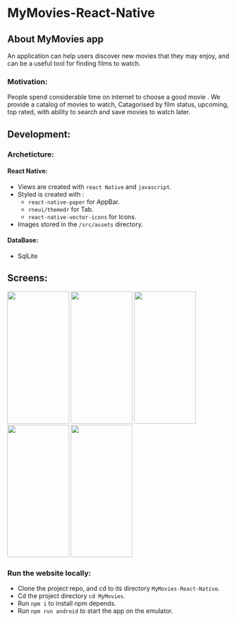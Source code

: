 # MyMovies-React-Native

## About MyMovies app

An application can help users discover new movies that they may enjoy, and can be a useful tool for finding films to watch. 

### Motivation:
People spend considerable time on internet to choose a good movie . We provide a catalog of movies to watch, Catagorised by film status, upcoming, top rated, with ability to search and save movies to watch later. 


## Development:

### Archeticture:

#### React Native:
  * Views are created with `react Native` and `javascript`.
  * Styled is created with :
     - `react-native-paper` for AppBar.
     - `rneui/themedr` for Tab.
     - `react-native-vector-icons` for Icons.
  * Images stored in the ```/src/assets``` directory.

#### DataBase:
  * SqlLite


## Screens:

<div style={{alignItems: "center"}}>
<div style={{flex: "row"}}>
<img src="https://user-images.githubusercontent.com/48320569/206945001-c18dc860-13d9-48dd-8e3f-4ff29a135eab.jpg" width="140" height="300" />
<img src="https://user-images.githubusercontent.com/48320569/206945038-0cd4dd10-3715-4d94-b4ad-596f7592025c.jpg" width="140" height="300" />
<img src="https://user-images.githubusercontent.com/48320569/206945148-e0c68645-ba32-48bf-a667-82ab7eed7f16.jpg" width="140" height="300" />
<img src="https://user-images.githubusercontent.com/48320569/206945181-3949bd59-3899-4f63-bc30-744c0190a802.jpg" width="140" height="300" />
<img src="https://user-images.githubusercontent.com/48320569/206945239-472c3e1e-43d5-48ed-9445-7ff1e8296b08.jpg" width="140" height="300" />
</div>
</div>



 ### Run the website locally:
 - Clone the project repo, and cd to its directory `MyMovies-React-Native`.
 - Cd the project directory `cd MyMovies`.
 - Run `npm i` to install npm depends.
 - Run `npm run android` to start the app on the emulator.
